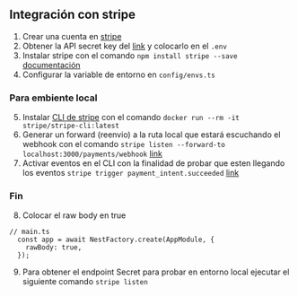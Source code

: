 ## Integración con stripe
1. Crear una cuenta en [stripe](https://dashboard.stripe.com/test/dashboard) 
2. Obtener la API secret key del [link](https://dashboard.stripe.com/apikeys) y colocarlo en el `.env`
3. Instalar stripe con el comando `npm install stripe --save` [documentación](https://docs.stripe.com/sdks)
4. Configurar la variable de entorno en `config/envs.ts`
### Para embiente local
5. Instalar [CLI de stripe](https://docs.stripe.com/stripe-cli#install) con el comando `docker run --rm -it stripe/stripe-cli:latest`
6. Generar un forward (reenvio) a la ruta local que estará escuchando el webhook con el comando `stripe listen --forward-to localhost:3000/payments/webhook` [link](https://dashboard.stripe.com/test/workbench/webhooks)
7. Activar eventos en el CLI con la finalidad de probar que esten llegando los eventos `stripe trigger payment_intent.succeeded` [link](https://dashboard.stripe.com/test/workbench/webhooks)
### Fin
8. Colocar el raw body en true

```
// main.ts
  const app = await NestFactory.create(AppModule, {
    rawBody: true,
  });
```
9. Para obtener el endpoint Secret para probar en entorno local ejecutar el siguiente comando `stripe listen`